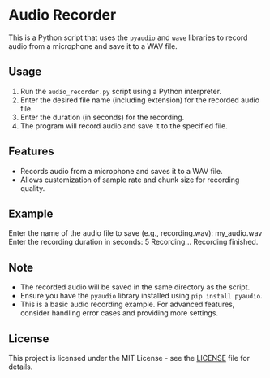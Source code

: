 # Audio Recorder

This is a Python script that uses the `pyaudio` and `wave` libraries to record audio from a microphone and save it to a WAV file.

## Usage

1. Run the `audio_recorder.py` script using a Python interpreter.
2. Enter the desired file name (including extension) for the recorded audio file.
3. Enter the duration (in seconds) for the recording.
4. The program will record audio and save it to the specified file.

## Features

- Records audio from a microphone and saves it to a WAV file.
- Allows customization of sample rate and chunk size for recording quality.

## Example

Enter the name of the audio file to save (e.g., recording.wav): my_audio.wav
Enter the recording duration in seconds: 5
Recording...
Recording finished.


## Note

- The recorded audio will be saved in the same directory as the script.
- Ensure you have the `pyaudio` library installed using `pip install pyaudio`.
- This is a basic audio recording example. For advanced features, consider handling error cases and providing more settings.

## License

This project is licensed under the MIT License - see the [LICENSE](LICENSE) file for details.
